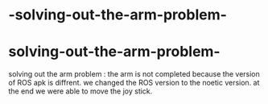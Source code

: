 # -solving-out-the-arm-problem-
# solving-out-the-arm-problem-
solving out the arm problem :
the arm is not completed because the version of ROS apk is diffrent.
we changed the ROS version to the noetic version. 
at the end we were able to move the joy stick.
